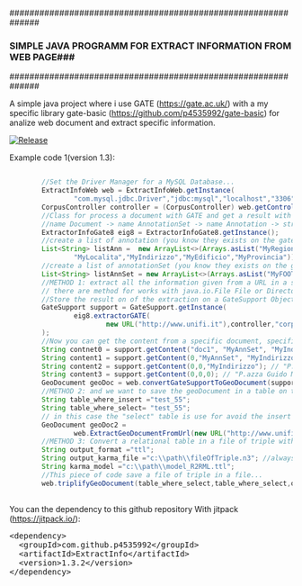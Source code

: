 ##############################################################
### SIMPLE JAVA PROGRAMM FOR EXTRACT INFORMATION FROM WEB PAGE###
##############################################################

A simple java project where i use GATE (https://gate.ac.uk/) with a my specific library 
gate-basic (https://github.com/p4535992/gate-basic) for analize web document and extract specific information.

[![Release](https://img.shields.io/github/release/p4535992/ExtractInfo.svg?label=maven)](https://jitpack.io/p4535992/ExtractInfo)

Example code 1(version 1.3):

```java

        //Set the Driver Manager for a MySQL Database...
        ExtractInfoWeb web = ExtractInfoWeb.getInstance(
                "com.mysql.jdbc.Driver","jdbc:mysql","localhost","3306","username","password","nameDatabase");
        CorpusController controller = (CorpusController) web.getController();
        //Class for process a document with GATE and get a result with only the st ring value
        //name Document -> name AnnotationSet -> name Annotation -> string content.
        ExtractorInfoGate8 eig8 = ExtractorInfoGate8.getInstance();
        //create a list of annotation (you know they exists on the gate document,otherwise you get null result).....
        List<String> listAnn =  new ArrayList<>(Arrays.asList("MyRegione","MyPhone","MyFax","MyEmail","MyPartitaIVA",
                "MyLocalita","MyIndirizzo","MyEdificio","MyProvincia"));
        //create a list of annotationSet (you know they exists on the gate document,otherwise you get null result).....
        List<String> listAnnSet = new ArrayList<>(Arrays.asList("MyFOOTER","MyHEAD","MySpecialID","MyAnnSet"));
        //METHOD 1: extract all the information given from a URL in a specific object GeoDocument,
        // there are method for works with java.io.File File or Directory
        //Store the result on of the extraction on a GateSupport Object
        GateSupport support = GateSupport.getInstance(
                eig8.extractorGATE(
                        new URL("http://www.unifi.it"),controller,"corpus_test_1",listAnn,listAnnSet,true)
        );
        //Now you can get the content from a specific document, specific AnnotationSet, specific Annotation.
        String contnet0 = support.getContent("doc1", "MyAnnSet", "MyIndirizzo"); // "P.azza Guido Monaco"
        String content1 = support.getContent(0,"MyAnnSet", "MyIndirizzo"); // "P.azza Guido Monaco"
        String content2 = support.getContent(0,0,"MyIndirizzo"); // "P.azza Guido Monaco"
        String content3 = support.getContent(0,0,0); // "P.azza Guido Monaco"
        GeoDocument geoDoc = web.convertGateSupportToGeoDocument(support,new URL("http://www.unifi.it"),0);
        //METHOD 2: and we want to save the geoDocument in a table on the database.
        String table_where_insert ="test_55";
        String table_where_select= "test_55";
        // in this case the "select" table is use for avoid the insert of duplicate
        GeoDocument geoDoc2 =
                web.ExtractGeoDocumentFromUrl(new URL("http://www.unifi.it"),table_where_select,table_where_insert,true);
        //METHOD 3: Convert a relational table in a file of triple with a Web-Karma Model:
        String output_format ="ttl";
        String output_karma_file ="c:\\path\\fileOfTriple.n3"; //always given the input in n3 format.
        String karma_model ="c:\\path\\model_R2RML.ttl";
        //This piece of code save a file of triple in a file...
        web.triplifyGeoDocument(table_where_select,table_where_select,output_format, karma_model,output_karma_file,true);
    
```

You can the dependency to this github repository With jitpack (https://jitpack.io/):

<!-- Put the Maven coordinates in your HTML: -->
 <pre class="prettyprint">&lt;dependency&gt;
  &lt;groupId&gt;com.github.p4535992&lt;/groupId&gt;
  &lt;artifactId&gt;ExtractInfo&lt;/artifactId&gt;
  &lt;version&gt;<span id="latest_release">1.3.2</span>&lt;/version&gt;
&lt;/dependency&gt;  </pre>

<!-- Add this script to update "latest_release" span to latest version -->
<script>
      var user = 'p4535992'; // Replace with your user/repo
      var repo = 'ExtractInfo'

      var xmlhttp = new XMLHttpRequest();
      xmlhttp.onreadystatechange = function() {
          if (xmlhttp.readyState == 4 && xmlhttp.status == 200) {
              var myArr = JSON.parse(xmlhttp.responseText);
              populateRelease(myArr);
          }
      }
      xmlhttp.open("GET", "https://api.github.com/repos/" user + "/" + repo + "/releases", true);
      xmlhttp.send();

      function populateRelease(arr) {
          var release = arr[0].tag_name;
          document.getElementById("latest_release").innerHTML = release;
      }
</script>

